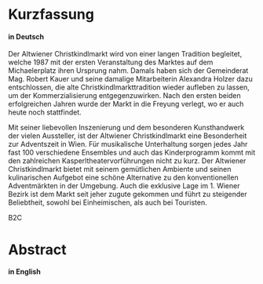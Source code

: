 # Kurzfassung
#### in Deutsch

Der Altwiener Christkindlmarkt wird von einer langen Tradition begleitet, welche 1987 mit der  ersten Veranstaltung des Marktes auf dem Michaelerplatz ihren Ursprung nahm. Damals haben sich der Gemeinderat Mag. Robert Kauer und seine damalige Mitarbeiterin Alexandra Holzer dazu entschlossen, die alte Christkindlmarkttradition wieder aufleben zu lassen, um der Kommerzialisierung entgegenzuwirken. Nach den ersten beiden erfolgreichen Jahren wurde der Markt in die Freyung verlegt, wo er auch heute noch stattfindet.

Mit seiner liebevollen Inszenierung und dem besonderen Kunsthandwerk der vielen Aussteller, ist der Altwiener Christkindlmarkt eine Besonderheit zur Adventszeit in Wien. Für musikalische Unterhaltung sorgen jedes Jahr fast 100 verschiedene Ensembles und auch das Kinderprogramm kommt mit den zahlreichen Kasperltheatervorführungen nicht zu kurz. Der Altwiener Christkindlmarkt bietet mit seinem gemütlichen Ambiente und seinen kulinarischen Aufgebot eine schöne Alternative zu den konventionellen Adventmärkten in der Umgebung. Auch die exklusive Lage im 1. Wiener Bezirk ist dem Markt seit jeher zugute gekommen und führt zu steigender Beliebtheit, sowohl bei Einheimischen, als auch bei Touristen.

B2C

# Abstract
#### in English
